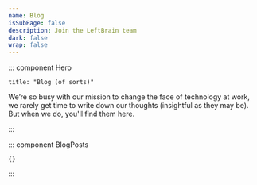 ```yaml
---
name: Blog
isSubPage: false
description: Join the LeftBrain team
dark: false
wrap: false
---
```

::: component Hero
~~~
title: "Blog (of sorts)"
~~~

We’re so busy with our mission to change the face of technology at work, we rarely get time to write down our thoughts (insightful as they may be). But when we do, you'll find them here.

:::

::: component BlogPosts
~~~
{}
~~~

:::